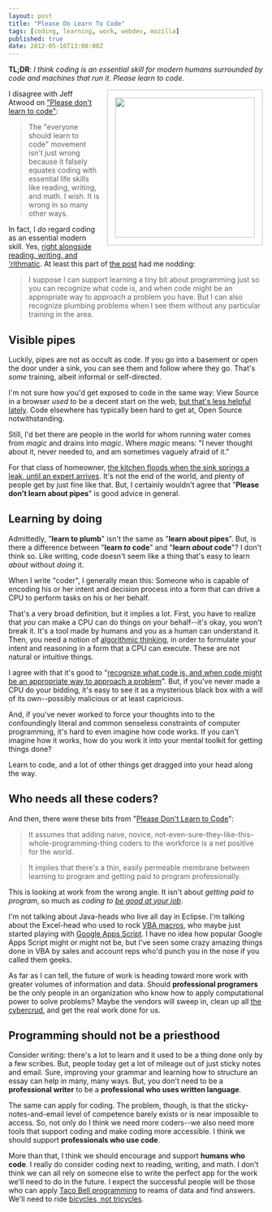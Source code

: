 ```yaml
---
layout: post
title: "Please Do Learn To Code"
tags: [coding, learning, work, webdev, mozilla]
published: true
date: 2012-05-16T13:00:00Z
---
```


**TL;DR**: <em>I think coding is an essential skill for modern humans
surrounded by code and machines that run it. Please learn to code.</em>

<a href="http://www.flickr.com/photos/mita/2508770940/?ref=nf" style="display: block; float: right; text-decoration: none; border: none; margin: 0 0 1em 1em; width: 310px;"><img src="http://farm3.static.flickr.com/2001/2508770940_b88b955aaa.jpg" style="width: 275px; border: 2px solid #ddd; padding: 1em; background: #fff;" /></a>

I disagree with Jeff Atwood on ["Please don't learn to code"][dontcode]:

> The "everyone should learn to code" movement isn't just wrong
> because it falsely equates coding with essential life skills like
> reading, writing, and math. I wish. It is wrong in so many other
> ways. 

[dontcode]: http://www.codinghorror.com/blog/2012/05/please-dont-learn-to-code.html

In fact, I *do* regard coding as an essential modern skill. Yes,
[right alongside reading, writing, and 'rithmatic][rithms]. At least
this part of [the post][dontcode] had me nodding:

[rithms]: http://dmlcentral.net/blog/cathy-davidson/why-we-need-4th-r-reading-writing-arithmetic-algorithms "Why We Need a 4th R: Reading, wRiting, aRithmetic, algoRithms"

> I suppose I can support learning a tiny bit about programming just
> so you can recognize what code is, and when code might be an
> appropriate way to approach a problem you have. But I can also
> recognize plumbing problems when I see them without any particular
> training in the area.

## Visible pipes

Luckily, pipes are not as occult as code. If you go into a basement or
open the door under a sink, you can see them and follow where they go.
That's *some* training, albeit informal or self-directed. 

I'm not sure how you'd get exposed to code in the same way: View
Source in a browser *used* to be a decent start on the web, [but
that's less helpful lately][saveviewsource]. Code elsewhere has
typically been hard to get at, Open Source notwithstanding.

[saveviewsource]: http://saveviewsource.org/

Still, I'd bet there are people in the world for whom running water
comes from *magic* and drains into *magic*.  Where *magic* means: "I
never thought about it, never needed to, and am sometimes vaguely
afraid of it."

For that class of homeowner, [the kitchen floods when the sink springs
a leak, until an expert arrives][madmen]. It's not the end of
the world, and plenty of people get by just fine like that. But, I
certainly wouldn't agree that "**Please don't learn about pipes**" is
good advice in general.

[madmen]: http://www.gkdating.com/mad-men-lessons-three-men-and-a-sink/ "Mad Men Lessons: Three Men and a Sink"

## Learning by doing

Admittedly, "**learn to plumb**" isn't the same as "**learn about
pipes**". But, is there a difference between "**learn *to* code**" and
"**learn *about* code**"? I don't think so. Like writing, code doesn't
seem like a thing that's easy to learn *about* without *doing* it.

When I write "coder", I generally mean this: Someone who is capable of
encoding his or her intent and decision process into a form that can
drive a CPU to perform tasks on his or her behalf.

That's a very broad definition, but it implies a lot. First, you have
to realize that *you* can make a CPU can do things on your
behalf--it's okay, you won't break it. It's a tool made by
humans and you as a human can understand it. Then, you need a notion
of [algorithmic thinking][algothink], in order to formulate your
intent and reasoning in a form that a CPU can execute. These are not
natural or intuitive things.

[algothink]: http://rwxweb.wordpress.com/2012/01/31/teaching-algorithmic-thinking/

I agree with that it's good to "[recognize what code is, and when code
might be an appropriate way to approach a problem][dontcode]".  But,
if you've never made a CPU do your bidding, it's easy to see it as a
mysterious black box with a will of its own--possibly malicious or
at least capricious.

And, if you've never worked to force your thoughts into to the
confoundingly literal and common senseless constraints of computer
programming, it's hard to even imagine how code works. If you can't
imagine how it works, how do you work it into your mental toolkit for
getting things done?

Learn to code, and a lot of other things get dragged into your head
along the way.

## Who needs all these coders?

And then, there were these bits from "[Please Don't Learn to
Code][dontcode]":

> It assumes that adding naive, novice,
> not-even-sure-they-like-this-whole-programming-thing coders to the
> workforce is a net positive for the world.

> It implies that there's a thin, easily permeable membrane between
> learning to program and getting paid to program professionally.

This is looking at work from the wrong angle. It isn't about *getting
paid to program*, so much as *coding to [be good at your
job][goodjob]*.

[goodjob]: http://www.codinghorror.com/blog/2004/08/be-good-at-your-job.html

I'm not talking about Java-heads who live all day in Eclipse.  I'm
talking about the Excel-head who used to rock [VBA macros][vba], who
maybe just started playing with [Google Apps Script][gas]. I have no
idea how popular Google Apps Script might or might not be, but I've
seen some crazy amazing things done in VBA by sales and account reps
who'd punch you in the nose if you called them geeks.

[vba]: http://en.wikipedia.org/wiki/Visual_Basic_for_Applications
[gas]: https://developers.google.com/apps-script/

As far as I can tell, the future of work is heading toward more work
with greater volumes of information and data. Should **professional
programers** be the only people in an organization who know how to
apply computational power to solve problems? Maybe the vendors will
sweep in, clean up all [the cybercrud][complib], and get the real work
done for us.

[complib]: http://en.wikipedia.org/wiki/Computer_Lib_/_Dream_Machines

## Programming should not be a priesthood

Consider writing: there's a lot to learn and it used to be a thing
done only by a few scribes. But, people today get a lot of mileage out
of just sticky notes and email. Sure, improving your grammar and
learning how to structure an essay can help in many, many ways. But,
you don't need to be a **professional writer** to be a **professional
who uses written language**.

The same can apply for coding. The problem, though, is that the
sticky-notes-and-email level of competence barely exists or is near
impossible to access. So, not only do I think we need more coders--we
also need more tools that support coding and make coding more
accessible. I think we should support **professionals who use code**.

More than that, I think we should encourage and support **humans who
code**. I really do consider coding next to reading, writing, and
math. I don't think we can all rely on someone else to write the
perfect app for the work we'll need to do in the future. I expect the
successful people will be those who can apply [Taco Bell
programming][tacobell] to reams of data and find answers. We'll need
to ride [bicycles, not tricycles][dephotos].

[dephotos]: http://www.dougengelbart.org/history/pix.html#6
[tacobell]: http://teddziuba.com/2010/10/taco-bell-programming.html

<!-- vim: set wrap wm=5 syntax=mkd textwidth=70: -->
